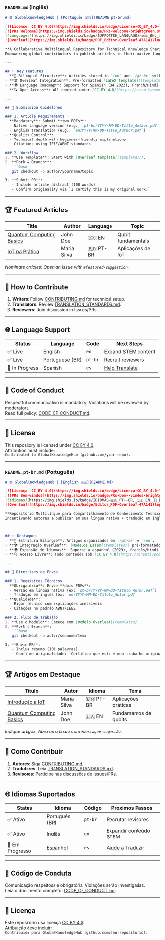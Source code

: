 ### **`README.md` (Inglês)**
```markdown
# 🌐 GlobalKnowledgeHub | [Português 🇧🇷](README.pt-br.md)

[![License: CC BY 4.0](https://img.shields.io/badge/License-CC_BY_4.0-lightgrey.svg)](https://creativecommons.org/licenses/by/4.0/)
[![PRs Welcome](https://img.shields.io/badge/PRs-welcome-brightgreen.svg)](https://makeapullrequest.com)
![Languages](https://img.shields.io/badge/SUPPORTED_LANGUAGES-🇺🇸_EN,_🇧🇷_PT--BR,_🚧_ES_(Soon)-informational)
![Overleaf](https://img.shields.io/badge/PDF_Editor-Overleaf-47A141?logo=overleaf)

**A Collaborative Multilingual Repository for Technical Knowledge Sharing**  
Empowering global contributors to publish articles in their native language + English translation.

---

## ✨ Key Features
- **📁 Bilingual Structure**: Articles stored in `/en` and `/pt-br` with clear naming conventions.
- **🛠 Overleaf Integration**: Pre-formatted [LaTeX templates](templates/) for consistent formatting.
- **🌍 Language Roadmap**: Support for Spanish (Q4 2023), French/Hindi (2024) - [View Plan](LANGUAGE_ROADMAP.md).
- **🔍 Open Access**: All content under [CC BY 4.0](https://creativecommons.org/licenses/by/4.0/).

---

## 📜 Submission Guidelines

### 1. Article Requirements
- **Mandatory**: Submit **two PDFs**:
  - Native language version (e.g., `pt-br/YYYY-MM-DD-Title_Author.pdf`)
  - English translation (e.g., `en/YYYY-MM-DD-Title_Author.pdf`)
- **Quality Control**:
  - Technical depth with beginner-friendly explanations
  - Citations using IEEE/ABNT standards

### 2. Workflow
1. **Use Template**: Start with [Overleaf template](templates/).
2. **Fork & Branch**:
   ```bash
   git checkout -b author/yourname/topic

3. **Submit PR**:
   - Include article abstract (100 words)
   - Confirm originality via `I certify this is my original work.`
```
---

## 🏆 Featured Articles
| Title | Author | Language | Topic |
|-------|--------|----------|-------|
| [Quantum Computing Basics](articles/en/2023-10-01-Quantum_Computing_John.pdf) | John Doe | 🇺🇸 EN | Qubit fundamentals |
| [IoT na Prática](articles/pt-br/2023-10-01-IoT_Maria.pdf) | Maria Silva | 🇧🇷 PT-BR | Aplicações de IoT |

_Nominate articles: Open an Issue with `#featured-suggestion`._

---

## 🤝 How to Contribute
1. **Writers**: Follow [CONTRIBUTING.md](CONTRIBUTING.md) for technical setup.
2. **Translators**: Review [TRANSLATION_STANDARDS.md](TRANSLATION_STANDARDS.md).
3. **Reviewers**: Join discussion in Issues/PRs.

---

## 🌐 Language Support
| Status | Language | Code | Next Steps |
|--------|----------|------|------------|
| ✅ Live | English | `en` | Expand STEM content |
| ✅ Live | Portuguese (BR) | `pt-br` | Recruit reviewers |
| 🚧 In Progress | Spanish | `es` | [Help Translate](https://example.com) |

---

## 🚫 Code of Conduct
Respectful communication is mandatory. Violations will be reviewed by moderators.  
Read full policy: [CODE_OF_CONDUCT.md](CODE_OF_CONDUCT.md).

---

## 📄 License
This repository is licensed under [CC BY 4.0](https://creativecommons.org/licenses/by/4.0/).  
Attribution must include:  
`Contributed to GlobalKnowledgeHub (github.com/your-repo).`


---

### **`README.pt-br.md` (Português)**
```markdown
# 🌐 GlobalKnowledgeHub | [English 🇺🇸](README.md)

[![Licença: CC BY 4.0](https://img.shields.io/badge/Licença-CC_BY_4.0-lightgrey.svg)](https://creativecommons.org/licenses/by/4.0/)
[![PRs Bem-vindos](https://img.shields.io/badge/PRs-bem--vindos-brightgreen.svg)](https://makeapullrequest.com)
![Idiomas](https://img.shields.io/badge/IDIOMAS-🇧🇷_PT--BR,_🇺🇸_EN,_🚧_ES_(Em_Breve)-informational)
![Overleaf](https://img.shields.io/badge/Editor_PDF-Overleaf-47A141?logo=overleaf)

**Repositório Multilíngue para Compartilhamento de Conhecimento Técnico**  
Incentivando autores a publicar em sua língua nativa + tradução em inglês.

---

## ✨ Destaques
- **📁 Estrutura Bilingue**: Artigos organizados em `/pt-br` e `/en`.
- **🛠 Integração Overleaf**: [Modelos LaTeX](templates/) pré-formatados.
- **🌍 Expansão de Idiomas**: Suporte a espanhol (2023), francês/hindi (2024) - [Plano](LANGUAGE_ROADMAP.md).
- **🔍 Acesso Livre**: Todo conteúdo sob [CC BY 4.0](https://creativecommons.org/licenses/by/4.0/).

---

## 📜 Diretrizes de Envio

### 1. Requisitos Técnicos
- **Obrigatório**: Envie **dois PDFs**:
  - Versão em língua nativa (ex: `pt-br/YYYY-MM-DD-Título_Autor.pdf`)
  - Tradução em inglês (ex: `en/YYYY-MM-DD-Título_Autor.pdf`)
- **Qualidade**:
  - Rigor técnico com explicações acessíveis
  - Citações no padrão ABNT/IEEE

### 2. Fluxo de Trabalho
1. **Use o Modelo**: Comece com [modelo Overleaf](templates/).
2. **Fork & Branch**:
   ```bash
   git checkout -b autor/seunome/tema

3. **Envie PR**:
   - Inclua resumo (100 palavras)
   - Confirme originalidade: `Certifico que este é meu trabalho original.`
```
---

## 🏆 Artigos em Destaque
| Título | Autor | Idioma | Tema |
|--------|-------|--------|------|
| [Introdução à IoT](articles/pt-br/2023-10-01-IoT_Maria.pdf) | Maria Silva | 🇧🇷 PT-BR | Aplicações práticas |
| [Quantum Computing Basics](articles/en/2023-10-01-Quantum_Computing_John.pdf) | John Doe | 🇺🇸 EN | Fundamentos de qubits |

_Indique artigos: Abra uma Issue com `#destaque-sugestão`._

---

## 🤝 Como Contribuir
1. **Autores**: Siga [CONTRIBUTING.md](CONTRIBUTING.md).
2. **Tradutores**: Leia [TRANSLATION_STANDARDS.md](TRANSLATION_STANDARDS.md).
3. **Revisores**: Participe nas discussões de Issues/PRs.

---

## 🌐 Idiomas Suportados
| Status | Idioma | Código | Próximos Passos |
|--------|--------|--------|-----------------|
| ✅ Ativo | Português (BR) | `pt-br` | Recrutar revisores |
| ✅ Ativo | Inglês | `en` | Expandir conteúdo STEM |
| 🚧 Em Progresso | Espanhol | `es` | [Ajude a Traduzir](https://example.com) |

---

## 🚫 Código de Conduta
Comunicação respeitosa é obrigatória. Violações serão investigadas.  
Leia o documento completo: [CODE_OF_CONDUCT.md](CODE_OF_CONDUCT.md).

---

## 📄 Licença
Este repositório usa licença [CC BY 4.0](https://creativecommons.org/licenses/by/4.0/).  
Atribuição deve incluir:  
`Contribuído para GlobalKnowledgeHub (github.com/seu-repositorio).`
```
